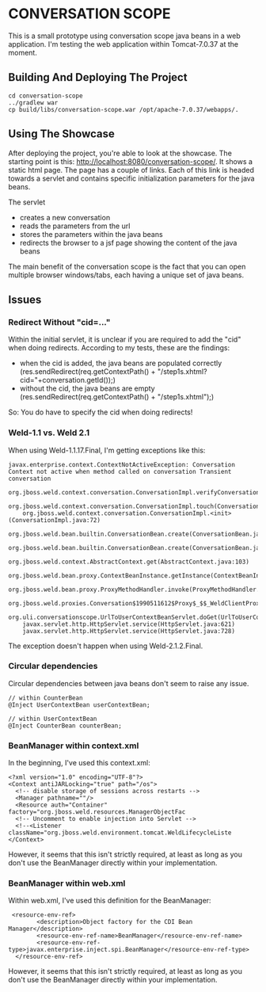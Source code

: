 CONVERSATION SCOPE
==================

This is a small prototype using conversation scope java beans
in a web application. I'm testing the web application within
Tomcat-7.0.37 at the moment.

Building And Deploying The Project
----------------------------------

```
cd conversation-scope
../gradlew war
cp build/libs/conversation-scope.war /opt/apache-7.0.37/webapps/.
```

Using The Showcase
------------------

After deploying the project, you're able to look at the showcase.
The starting point is this: <http://localhost:8080/conversation-scope/>.
It shows a static html page. The page has a couple of links.
Each of this link is headed towards a servlet and contains specific
initialization parameters for the java beans.

The servlet

* creates a new conversation
* reads the parameters from the url
* stores the parameters within the java beans
* redirects the browser to a jsf page showing the content of the java beans

The main benefit of the conversation scope is the fact that you can
open multiple browser windows/tabs, each having a unique set of java beans.

Issues
------

### Redirect Without "cid=..."

Within the initial servlet, it is unclear if you are required to add the "cid"
when doing redirects. According to my tests, these are the findings:

* when the cid is added, the java beans are populated correctly
  (res.sendRedirect(req.getContextPath() + "/step1s.xhtml?cid="+conversation.getId());)
* without the cid, the java beans are empty
  (res.sendRedirect(req.getContextPath() + "/step1s.xhtml");)

So: You do have to specify the cid when doing redirects!

### Weld-1.1 vs. Weld 2.1

When using Weld-1.1.17.Final, I'm getting exceptions like this:

```
javax.enterprise.context.ContextNotActiveException: Conversation Context not active when method called on conversation Transient conversation
	org.jboss.weld.context.conversation.ConversationImpl.verifyConversationContextActive(ConversationImpl.java:197)
	org.jboss.weld.context.conversation.ConversationImpl.touch(ConversationImpl.java:159)
	org.jboss.weld.context.conversation.ConversationImpl.<init>(ConversationImpl.java:72)
	org.jboss.weld.bean.builtin.ConversationBean.create(ConversationBean.java:48)
	org.jboss.weld.bean.builtin.ConversationBean.create(ConversationBean.java:17)
	org.jboss.weld.context.AbstractContext.get(AbstractContext.java:103)
	org.jboss.weld.bean.proxy.ContextBeanInstance.getInstance(ContextBeanInstance.java:90)
	org.jboss.weld.bean.proxy.ProxyMethodHandler.invoke(ProxyMethodHandler.java:104)
	org.jboss.weld.proxies.Conversation$1990511612$Proxy$_$$_WeldClientProxy.begin(Conversation$1990511612$Proxy$_$$_WeldClientProxy.java)
	org.uli.conversationscope.UrlToUserContextBeanServlet.doGet(UrlToUserContextBeanServlet.java:37)
	javax.servlet.http.HttpServlet.service(HttpServlet.java:621)
	javax.servlet.http.HttpServlet.service(HttpServlet.java:728)
```

The exception doesn't happen when using Weld-2.1.2.Final.

### Circular dependencies

Circular dependencies between java beans don't seem to raise any issue.

```
// within CounterBean
@Inject UserContextBean userContextBean;

// within UserContextBean
@Inject CounterBean counterBean;
```

### BeanManager within context.xml

In the beginning, I've used this context.xml:

```
<?xml version="1.0" encoding="UTF-8"?>
<Context antiJARLocking="true" path="/os">
  <!-- disable storage of sessions across restarts -->
  <Manager pathname=""/>
  <Resource auth="Container" factory="org.jboss.weld.resources.ManagerObjectFac
  <!-- Uncomment to enable injection into Servlet -->
  <!--<Listener className="org.jboss.weld.environment.tomcat.WeldLifecycleListe
</Context>
```

However, it seems that this isn't strictly required, at least as long
as you don't use the BeanManager directly within your implementation.

### BeanManager within web.xml

Within web.xml, I've used this definition for the BeanManager:

```
 <resource-env-ref>
        <description>Object factory for the CDI Bean Manager</description>
        <resource-env-ref-name>BeanManager</resource-env-ref-name>
        <resource-env-ref-type>javax.enterprise.inject.spi.BeanManager</resource-env-ref-type>
  </resource-env-ref>
```

However, it seems that this isn't strictly required, at least as long
as you don't use the BeanManager directly within your implementation.

